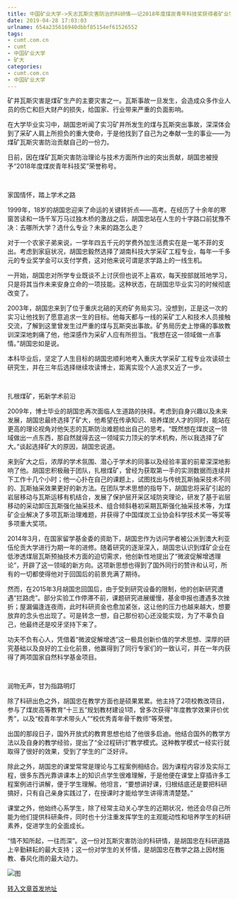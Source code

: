 ```yaml
---
title: 中国矿业大学->矢志瓦斯灾害防治的科研情——记2018年度煤炭青年科技奖获得者矿业学院胡国忠 | cumt.com.cn
date: 2019-04-28 17:03:03
urlname: 654a235616940dbbf85154ef61526552
tags: 
- cumt.com.cn
- cumt
- 中国矿业大学
- 矿大
categories:
- cumt.com.cn
- 中国矿业大学
---
```


矿井瓦斯灾害是煤矿生产的主要灾害之一。瓦斯事故一旦发生，会造成众多作业人员的伤亡和巨大财产的损失，给国家、行业带来严重的负面影响。

在大学毕业实习中，胡国忠听闻了实习矿井所发生的煤与瓦斯突出事故，深深体会到了采矿人肩上所担负的重大使命，于是他找到了自己为之奉献一生的事业——为煤矿瓦斯灾害防治贡献自己的一份力。

日前，因在煤矿瓦斯灾害防治理论与技术方面所作出的突出贡献，胡国忠被授予“2018年度煤炭青年科技奖”荣誉称号。

  

家国情怀，踏上学术之路

1999年，18岁的胡国忠迎来了命运的关键转折点——高考。在经历了十余年的寒窗苦读和一场千军万马过独木桥的激战之后，胡国忠站在人生的十字路口前犹豫不决：去哪所大学？选什么专业？未来的路怎么走？

对于一个农家子弟来说，一学年四五千元的学费外加生活费实在是一笔不菲的支出。考虑到家庭状况，胡国忠毅然选择了湖南科技大学采矿工程专业，每年一千多元的专业奖学金可以支付学费，这对他来说可谓是求学路上的一线生机。

一开始，胡国忠对所学专业既谈不上讨厌但也说不上喜欢，每天按部就班地学习，只是将其当作未来安身立命的一项技能。这种状态，在胡国忠毕业实习的时候彻底改变了。

2003年，胡国忠来到了位于重庆北碚的天府矿务局实习。没想到，正是这一次的实习让他找到了愿意追求一生的目标。他每天都与一线的采矿工人和技术人员接触交流，了解到这里曾发生过严重的煤与瓦斯突出事故。矿务局历史上惨痛的事故教训深深地刺痛了他，他深感作为采矿人应有所担当。“我想在这一领域做一点事情。”胡国忠如是说。

本科毕业后，坚定了人生目标的胡国忠顺利地考入重庆大学采矿工程专业攻读硕士研究生，并在三年后选择继续攻读博士，距离实现个人追求又近了一步。

  

扎根煤矿，拓新学术前沿

2009年，博士毕业的胡国忠再次面临人生道路的抉择。考虑到自身兴趣以及未来发展，胡国忠最终选择了矿大，他希望在传承知识、培养煤炭人才的同时，能站在更高的理论视角对他矢志的瓦斯防治难题给出自己的思考。“既然想在煤炭这一领域做出一点东西，那自然就得去这一领域实力顶尖的学术机构，所以我选择了矿大。”谈起选择矿大的原因，胡国忠说道。

来到矿大之后，浓厚的学术氛围、潜心于学术的同事以及经验丰富的前辈深深地影响了他。胡国忠积极融于团队，扎根煤矿，曾经为获取第一手的实测数据而连续井下工作十几个小时；他一心扑在自己的课题上，试图找出与传统瓦斯抽采技术不同的、瓦斯抽采效果更好的新方法。在团队学术思想的指导下，胡国忠将采矿引起的岩层移动与瓦斯运移有机结合，发展了保护层开采区域防突理论，研发了基于岩层移动的采动卸压瓦斯强化抽采技术、组合倾斜巷初采期瓦斯强化抽采技术等，为煤矿企业解决了多项瓦斯治理难题，并获得了中国煤炭工业协会科学技术奖一等奖等多项重大奖项。

2014年3月，在国家留学基金委的资助下，胡国忠作为访问学者被公派到澳大利亚伍伦贡大学进行为期一年的进修。随着研究的逐渐深入，胡国忠认识到煤矿企业在低渗透煤层瓦斯预抽技术方面的迫切需求，他创新性地提出了“微波促解增透理论”，开辟了这一领域的新方向。这项新思想也得到了国外同行的赞许和认可，所有的一切都使得他对于回国后的前景充满了期待。

然而，在2015年3月胡国忠回国后，由于受到研究设备的限制，他的创新研究遭遇“拦路虎”。部分实验工作停滞不前，课题研究进展缓慢，基金申报也遭遇多次挫折；屋漏偏逢连夜雨，此时科研资金也愈加紧张，这让他的压力也越来越大，想要放弃的念头也出现了。可是转念一想，自己那份初心还没能实现，为了不辜负自己，他最终还是咬牙坚持下来了。

功夫不负有心人，凭借着“微波促解增透”这一极具创新价值的学术思想、深厚的研究基础以及良好的工业化前景，他赢得到了同行专家们的一致认可，并在一年内获得了两项国家自然科学基金项目。

  

润物无声，甘为指路明灯

除了科研出色之外，胡国忠在教学方面也是硕果累累。他主持了2项校教改项目，参与了煤炭高等教育“十三五”规划教材建设1项，曾多次获得“年度教学效果评价优秀”，以及“校青年学术带头人”“校优秀青年骨干教师”等荣誉。

出国的那段日子，国外开放式的教育思想也给了他很多启迪。他结合国外的教学方法以及自身的教学经验，提出了“全过程研讨”教学模式。这种教学模式一经实行就取得了很好的效果，受到了学生的广泛好评。

除此之外，胡国忠的课堂常常是理论与工程案例相结合。因为课程内容涉及实际工程，很多东西光靠讲课本上的知识点学生很难理解，于是他便在课堂上穿插许多工程案例进行讲解，便于学生理解。他坦言，“要想讲好课，归根结底还是要把科研搞好，只有自己亲身实践过了，在授课时才能给学生讲得清清楚楚。”

课堂之外，他始终心系学生，除了经常主动关心学生的近期状况，他还会尽自己所能为他们提供科研条件，同时也十分注重发挥学生的主观能动性和培养学生的科研素养，促进学生的全面成长。

“情不知所起，一往而深”。这一份对瓦斯灾害防治的科研情，是胡国忠在科研道路上辛勤耕耘的最大支持；这一份对学生的关怀情，是胡国忠在教学之路上因材施教、春风化雨的最大动力。

![图](http://xwzx.cumt.edu.cn/_upload/article/images/ce/d2/bcaa41d14147a98192672048eca9/8609af09-6dfa-4b28-92b6-3ccb71da4b5e.jpg)

[转入文章首发地址](http://xwzx.cumt.edu.cn/cd/d3/c521a511443/page.htm)